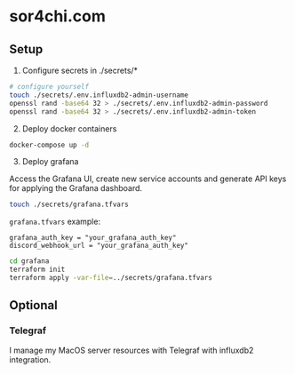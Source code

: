 # sor4chi.com

## Setup

1. Configure secrets in ./secrets/\*

```bash
# configure yourself
touch ./secrets/.env.influxdb2-admin-username
openssl rand -base64 32 > ./secrets/.env.influxdb2-admin-password
openssl rand -base64 32 > ./secrets/.env.influxdb2-admin-token
```

2. Deploy docker containers

```bash
docker-compose up -d
```

3. Deploy grafana

Access the Grafana UI, create new service accounts and generate API keys for applying the Grafana dashboard.

```bash
touch ./secrets/grafana.tfvars
```

`grafana.tfvars` example:

```hcl
grafana_auth_key = "your_grafana_auth_key"
discord_webhook_url = "your_grafana_auth_key"
```

```bash
cd grafana
terraform init
terraform apply -var-file=../secrets/grafana.tfvars
```

## Optional

### Telegraf

I manage my MacOS server resources with Telegraf with influxdb2 integration.
